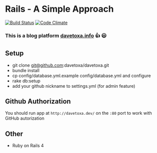 Rails - A Simple Approach
====

[![Build Status](https://travis-ci.org/davetoxa/davetoxa.png?branch=master)](https://travis-ci.org/davetoxa/davetoxa)
[![Code Climate](https://codeclimate.com/github/davetoxa/davetoxa.png)](https://codeclimate.com/github/davetoxa/davetoxa)

### This is a blog platform [davetoxa.info](http://davetoxa.info) :+1: :smiley:
## Setup

* git clone git@github.com:davetoxa/davetoxa.git
* bundle install
* cp config/database.yml.example config/database.yml and configure
* rake db:setup
* add your github nickname to settings.yml (for admin feature)

## Github Authorization

You should run app at `http://davetoxa.dev/` on the `:80` port to work with GitHub autorization

## Other
* Ruby on Rails 4


